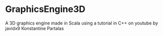 # GraphicsEngine3D
A 3D graphics engine made in Scala using a tutorial in C++ on youtube by javidx9
Konstantine Partalas